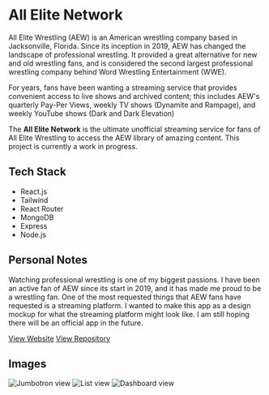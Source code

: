 

# All Elite Network

All Elite Wrestling (AEW) is an American wrestling company based in
Jacksonville, Florida. Since its inception in 2019, AEW has changed the
landscape of professional wrestling. It provided a great alternative for new and
old wrestling fans, and is considered the second largest professional wrestling
company behind Word Wrestling Entertainment (WWE).

For years, fans have been wanting a streaming service that provides convenient
access to live shows and archived content; this includes AEW's quarterly Pay-Per
Views, weekly TV shows (Dynamite and Rampage), and weekly YouTube shows (Dark
and Dark Elevation)

The **All Elite Network** is the ultimate unofficial streaming service for fans of
All Elite Wrestling to access the AEW library of amazing content. This project
is currently a work in progress.


## Tech Stack

-   React.js
-   Tailwind
-   React Router
-   MongoDB
-   Express
-   Node.js


## Personal Notes

Watching professional wrestling is one of my biggest passions. I have been an
active fan of AEW since its start in 2019, and it has made me proud to be a
wrestling fan. One of the most requested things that AEW fans have requested is
a streaming platform. I wanted to make this app as a design mockup for what the
streaming platform might look like. I am still hoping there will be an official
app in the future.

[View Website](https://all-elite-network.pages.dev)
[View Repository](https://github.com/buraiyen/all-elite-network)


## Images

![Jumbotron view](https://res.cloudinary.com/buraiyen/image/upload/c_scale,w_991/v1651691316/BEN_Website/projects/all-elite-network1.png)
![List view](https://res.cloudinary.com/buraiyen/image/upload/c_scale,w_991/v1651691316/BEN_Website/projects/all-elite-network2.png)
![Dashboard view](https://res.cloudinary.com/buraiyen/image/upload/c_scale,w_991/v1651691316/BEN_Website/projects/all-elite-network3.png)

